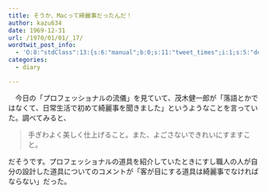 ```yaml
---
title: そうか、Macって綺麗事だったんだ！
author: kazu634
date: 1969-12-31
url: /1970/01/01/_17/
wordtwit_post_info:
  - 'O:8:"stdClass":13:{s:6:"manual";b:0;s:11:"tweet_times";i:1;s:5:"delay";i:0;s:7:"enabled";i:1;s:10:"separation";s:2:"60";s:7:"version";s:3:"3.7";s:14:"tweet_template";b:0;s:6:"status";i:2;s:6:"result";a:0:{}s:13:"tweet_counter";i:2;s:13:"tweet_log_ids";a:1:{i:0;i:3587;}s:9:"hash_tags";a:0:{}s:8:"accounts";a:1:{i:0;s:7:"kazu634";}}'
categories:
  - diary

---
```

<div class="section">
<p>
    　今日の「プロフェッショナルの流儀」を見ていて、茂木健一郎が「落語とかではなくて、日常生活で初めて綺麗事を聞きました」というようなことを言っていた。調べてみると、
</p>
  
<blockquote>
<p>
      手ぎわよく美しく仕上げること。また、よごさないできれいにすますこと。
</p>
</blockquote>
  
<p>
    だそうです。プロフェッショナルの道具を紹介していたときにすし職人の人が自分の設計した道具についてのコメントが「客が目にする道具は綺麗事でなければならない」だった。
</p>
</div>